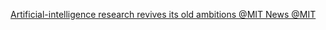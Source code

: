 [Artificial-intelligence research revives its old ambitions   @MIT News   @MIT](https://news.mit.edu/2013/center-for-brains-minds-and-machines-0909)